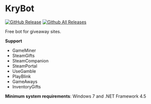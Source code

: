 # KryBot

[![GitHub Release](https://img.shields.io/github/release/KriBetko/KryBot.svg?label=Latest)](https://github.com/JustArchi/ArchiSteamFarm/releases/latest)
[![Github All Releases](https://img.shields.io/github/downloads/KriBetko/KryBot/total.svg?label=Downloads)](https://github.com/KriBetko/KryBot/releases)

Free bot for giveaway sites.

**Support**

* GameMiner
* SteamGifts
* SteamCompanion
* SteamPortal
* UseGamble
* PlayBlink
* GameAways
* InventoryGifts

**Minimum system requirements**: Windows 7 and .NET Framework 4.5
